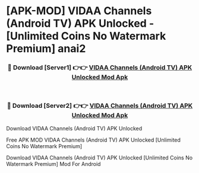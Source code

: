# [APK-MOD] VIDAA Channels (Android TV) APK Unlocked - [Unlimited Coins No Watermark Premium] anai2



<div align="center">
<h3>🔴 Download [Server1] 👉👉 <a href="https://momento.my/?title=VIDAA_Channels_(Android_TV)_APK_Unlocked">VIDAA Channels (Android TV) APK Unlocked Mod Apk</a></h3><br>

<h3>🔴 Download [Server2] 👉👉 <a href="https://momento.my/?title=VIDAA_Channels_(Android_TV)_APK_Unlocked">VIDAA Channels (Android TV) APK Unlocked Mod Apk</a></h3>
</div>



Download VIDAA Channels (Android TV) APK Unlocked 

Free APK MOD VIDAA Channels (Android TV) APK Unlocked [Unlimited Coins No Watermark Premium]

Download VIDAA Channels (Android TV) APK Unlocked [Unlimited Coins No Watermark Premium] Mod For Android
